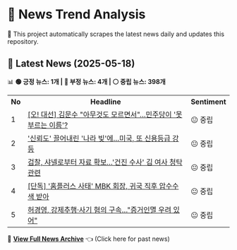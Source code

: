 # 📰 News Trend Analysis

🚀 This project automatically scrapes the latest news daily and updates this repository.

## 📅 Latest News (2025-05-18)

📊 **🟢 긍정 뉴스: 1개 | 🔴 부정 뉴스: 4개 | ⚪ 중립 뉴스: 398개**  

<table>
    <tr>
        <th>No</th>
        <th>Headline</th>
        <th>Sentiment</th>
    </tr>
    <tr>
        <td>1</td>
        <td><a href="https:///n.news.naver.com/article/437/0000441161?ntype=RANKING">[오! 대선] 김문수 "아무것도 모르면서"…민주당이 '못 부르는 이름'?</a></td>
        <td>😐 중립</td>
    </tr>
    <tr>
        <td>2</td>
        <td><a href="https:///n.news.naver.com/article/437/0000441167?ntype=RANKING">'신뢰도' 끌어내린 '나라 빚'에…미국, 또 신용등급 강등</a></td>
        <td>😐 중립</td>
    </tr>
    <tr>
        <td>3</td>
        <td><a href="https:///n.news.naver.com/article/437/0000441163?ntype=RANKING">검찰, 샤넬로부터 자료 확보…'건진 수사' 김 여사 청탁 관련</a></td>
        <td>😐 중립</td>
    </tr>
    <tr>
        <td>4</td>
        <td><a href="https:///n.news.naver.com/article/437/0000441165?ntype=RANKING">[단독] '홈플러스 사태' MBK 회장, 귀국 직후 압수수색 받아</a></td>
        <td>😐 중립</td>
    </tr>
    <tr>
        <td>5</td>
        <td><a href="https:///n.news.naver.com/article/437/0000441168?ntype=RANKING">허경영, 강제추행·사기 혐의 구속…"증거인멸 우려 있어"</a></td>
        <td>😐 중립</td>
    </tr></table>  

📜 **[View Full News Archive](news_archive.md)** 👈 (Click here for past news)

